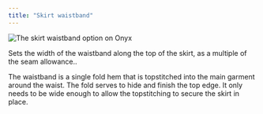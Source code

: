 ```yaml
---
title: "Skirt waistband"
---
```


![The skirt waistband option on Onyx](skirtwaistband.svg)

Sets the width of the waistband along the top of the skirt, as a multiple of the seam allowance..

The waistband is a single fold hem that is topstitched into the main garment around the waist. The fold serves to hide and finish the top edge. It only needs to be wide enough to allow the topstitching to secure the skirt in place.
